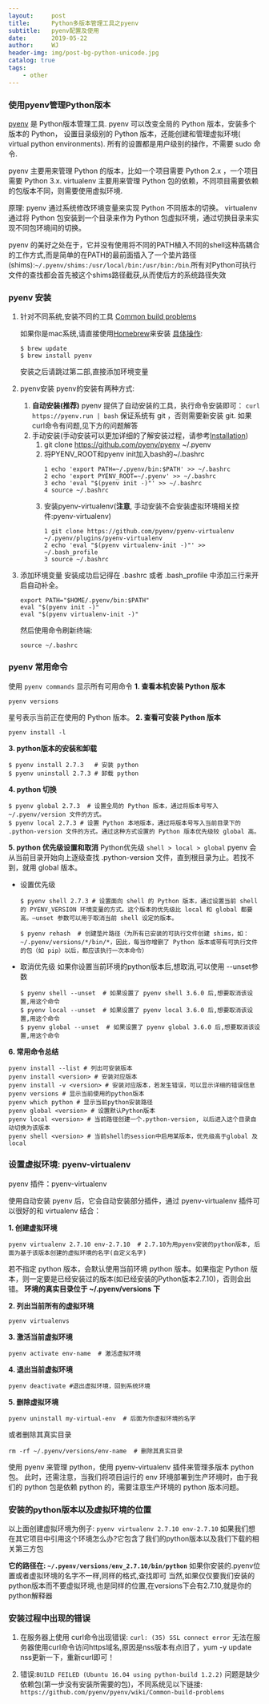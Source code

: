 ```yaml
---
layout:     post
title:      Python多版本管理工具之pyenv
subtitle:   pyenv配置及使用
date:       2019-05-22
author:     WJ
header-img: img/post-bg-python-unicode.jpg
catalog: true
tags:
    - other
---
```

### 使用pyenv管理Python版本 
[pyenv](https://github.com/pyenv/pyenv) 是 Python版本管理工具. pyenv 可以改变全局的 Python 版本，安装多个版本的 Python， 设置目录级别的 Python 版本，还能创建和管理虚拟环境( virtual python environments). 所有的设置都是用户级别的操作，不需要 sudo 命令.

pyenv 主要用来管理 Python 的版本，比如一个项目需要 Python 2.x ，一个项目需要 Python 3.x.
virtualenv 主要用来管理 Python 包的依赖，不同项目需要依赖的包版本不同，则需要使用虚拟环境.

原理:
pyenv 通过系统修改环境变量来实现 Python 不同版本的切换。
virtualenv 通过将 Python 包安装到一个目录来作为 Python 包虚拟环境，通过切换目录来实现不同包环境间的切换。

pyenv 的美好之处在于，它并没有使用将不同的PATH植入不同的shell这种高耦合的工作方式,而是简单的在PATH的最前面插入了一个垫片路径(shims):`~/.pyenv/shims:/usr/local/bin:/usr/bin:/bin`.所有对Python可执行文件的查找都会首先被这个shims路径截获,从而使后方的系统路径失效

### pyenv 安装
1. 针对不同系统,安装不同的工具
[Common build problems](https://github.com/pyenv/pyenv/wiki/Common-build-problems)

    如果你是mac系统,请直接使用[Homebrew](https://brew.sh/)来安装
    [具体操作](https://github.com/pyenv/pyenv#homebrew-on-macos):
    ```sehll
    $ brew update
    $ brew install pyenv
    ```
    安装之后请跳过第二部,直接添加环境变量

2. pyenv安装
pyenv的安装有两种方式:  
    1. **自动安装(推荐)**
    pyenv 提供了自动安装的工具，执行命令安装即可：
    `curl https://pyenv.run | bash`
    保证系统有 git ，否则需要新安装 git. 如果curl命令有问题,见下方的问题解答
    2. 手动安装(手动安装可以更加详细的了解安装过程，请参考[Installation](https://github.com/pyenv/pyenv#installation))
        1. git clone https://github.com/pyenv/pyenv ~/.pyenv
        2. 将PYENV_ROOT和pyenv init加入bash的~/.bashrc
            ```shell
            1 echo 'export PATH=~/.pyenv/bin:$PATH' >> ~/.bashrc
            2 echo 'export PYENV_ROOT=~/.pyenv' >> ~/.bashrc
            3 echo 'eval "$(pyenv init -)"' >> ~/.bashrc
            4 source ~/.bashrc
            ```
        3. 安装pyenv-virtualenv(**注意**, 手动安装不会安装虚拟环境相关控件:pyenv-virtualenv)
            ```shell
            1 git clone https://github.com/pyenv/pyenv-virtualenv ~/.pyenv/plugins/pyenv-virtualenv
            2 echo 'eval "$(pyenv virtualenv-init -)"' >> ~/.bash_profile
            3 source ~/.bashrc
            ```
        

3. 添加环境变量
    安装成功后记得在 .bashrc 或者 .bash_profile 中添加三行来开启自动补全。
    ```shell
    export PATH="$HOME/.pyenv/bin:$PATH"
    eval "$(pyenv init -)"
    eval "$(pyenv virtualenv-init -)"
    ```
    然后使用命令刷新终端:
    ```shell
    source ~/.bashrc
    ```

### pyenv 常用命令
使用 `pyenv commands` 显示所有可用命令
**1. 查看本机安装 Python 版本**
```shell
pyenv versions
```
星号表示当前正在使用的 Python 版本。
**2. 查看可安装 Python 版本**
```shell
pyenv install -l
```
**3. python版本的安装和卸载**
```shell
$ pyenv install 2.7.3   # 安装 python
$ pyenv uninstall 2.7.3 # 卸载 python
```
**4. python 切换**
```shell
$ pyenv global 2.7.3  # 设置全局的 Python 版本，通过将版本号写入 ~/.pyenv/version 文件的方式。
$ pyenv local 2.7.3 # 设置 Python 本地版本，通过将版本号写入当前目录下的 .python-version 文件的方式。通过这种方式设置的 Python 版本优先级较 global 高。
```

**5. python 优先级设置和取消**
Python优先级
`shell > local > global`
pyenv 会从当前目录开始向上逐级查找 .python-version 文件，直到根目录为止。若找不到，就用 global 版本。
- 设置优先级
    ```shell
    $ pyenv shell 2.7.3 # 设置面向 shell 的 Python 版本，通过设置当前 shell 的 PYENV_VERSION 环境变量的方式。这个版本的优先级比 local 和 global 都要高。–unset 参数可以用于取消当前 shell 设定的版本。

    $ pyenv rehash  # 创建垫片路径（为所有已安装的可执行文件创建 shims，如：~/.pyenv/versions/*/bin/*，因此，每当你增删了 Python 版本或带有可执行文件的包（如 pip）以后，都应该执行一次本命令）
    ```
- 取消优先级
    如果你设置当前环境的python版本后,想取消,可以使用 --unset参数
    ```shell
    $ pyenv shell --unset  # 如果设置了 pyenv shell 3.6.0 后,想要取消该设置,用这个命令
    $ pyenv local --unset  # 如果设置了 pyenv local 3.6.0 后,想要取消该设置,用这个命令
    $ pyenv global --unset  # 如果设置了 pyenv global 3.6.0 后,想要取消该设置,用这个命令
    ```
**6. 常用命令总结**
```shell
pyenv install --list # 列出可安装版本
pyenv install <version> # 安装对应版本
pyenv install -v <version> # 安装对应版本，若发生错误，可以显示详细的错误信息
pyenv versions # 显示当前使用的python版本
pyenv which python # 显示当前python安装路径
pyenv global <version> # 设置默认Python版本
pyenv local <version> # 当前路径创建一个.python-version, 以后进入这个目录自动切换为该版本
pyenv shell <version> # 当前shell的session中启用某版本，优先级高于global 及 local
```

### 设置虚拟环境: pyenv-virtualenv
pyenv 插件：pyenv-virtualenv

使用自动安装 pyenv 后，它会自动安装部分插件，通过 pyenv-virtualenv 插件可以很好的和 virtualenv 结合：

**1. 创建虚拟环境**
```shell
pyenv virtualenv 2.7.10 env-2.7.10  # 2.7.10为用pyenv安装的python版本, 后面为基于该版本创建的虚拟环境的名字(自定义名字)
```
若不指定 python 版本，会默认使用当前环境 python 版本。如果指定 Python 版本，则一定要是已经安装过的版本(如已经安装的Python版本2.7.10)，否则会出错。
**环境的真实目录位于 ~/.pyenv/versions 下**

**2. 列出当前所有的虚拟环境**
```shell
pyenv virtualenvs
```

**3. 激活当前虚拟环境**
```shell
pyenv activate env-name  # 激活虚拟环境
```

**4. 退出当前虚拟环境**
```shell
pyenv deactivate #退出虚拟环境，回到系统环境
```

**5. 删除虚拟环境**
```shell
pyenv uninstall my-virtual-env  # 后面为你虚拟环境的名字
```
或者删除其真实目录
```shell
rm -rf ~/.pyenv/versions/env-name  # 删除其真实目录
```

使用 pyenv 来管理 python，使用 pyenv-virtualenv 插件来管理多版本 python 包。
此时，还需注意，当我们将项目运行的 env 环境部署到生产环境时，由于我们的 python 包是依赖 python 的，需要注意生产环境的 python 版本问题。

### 安装的python版本以及虚拟环境的位置
以上面创建虚拟环境为例子: `pyenv virtualenv 2.7.10 env-2.7.10`
如果我们想在其它项目中引用这个环境怎么办?它包含了我们的python版本以及我们下载的相关第三方包

**它的路径在: `~/.pyenv/versions/env_2.7.10/bin/python`**
如果你安装的.pyenv位置或者虚拟环境的名字不一样,同样的格式,查找即可
当然,如果仅仅要我们安装的python版本而不要虚拟环境,也是同样的位置,在versions下会有2.7.10,就是你的python解释器

### 安装过程中出现的错误
1. 在服务器上使用 curl命令出现错误: `curl: (35) SSL connect error`
无法在服务器使用curl命令访问https域名,原因是nss版本有点旧了，yum -y update nss更新一下，重新curl即可！

2. 错误:`BUILD FEILED (Ubuntu 16.04 using python-build 1.2.2)`
问题是缺少依赖包(第一步没有安装所需要的包)，不同系统见以下链接:
`https://github.com/pyenv/pyenv/wiki/Common-build-problems`